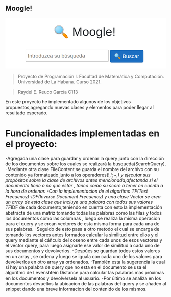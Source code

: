 ## Moogle!

![](moogle.png)

> Proyecto de Programación I. Facultad de Matemática y Computación. Universidad de La Habana. Curso 2021.

>Raydel E. Reuco García C113

En este proyecto he implementado algunos de los objetivos propuestos,agregando nuevas clases y elementos para poder llegar al resultado esperado. 

# Funcionalidades implementadas en el proyecto:

-Agregada una clase para guardar y ordenar la query junto con la dirección de los documentos sobre los cuales se realizará la busqueda(SearchQuery).
-Mediante otra clase FileContent se guarda el nombre del archivo con su contenido ya formateado junto a los operadores(!,^,~,*) y ejecutar sus propósitos sobre la clase de archivos antes mencionada,afectando si el documento tiene o no que estar , tanco como su score a tener en cuenta a la hora de ordenar.
-Con la implementacion de el algoritmo TF(Text Frecuency)-IDF(Inverse Document Frecuency) y una clase Vector se crea un array de esta clase que incluye una palabra con todos sus valores TF*IDF de cada documento,teniendo en cuenta con esto la implementación abstracta de una matriz tomando todas las palabras como las filas y todos los documentos como las columnas , luego se realiza la misma operacion para el query y se crean vectores de esta misma forma para cada una de sus palabras.
-Seguido de esto pasa a otro metodo el cual se encarga de tomando los vectores antes formados calcular la similitud entre ellos y el query mediante el cáñculo del coseno entre cada unos de esos vectores y el véctor query, para luego asignarle ese valor de similitud a cada uno de sus documentos y devolverlos.
-Despúes se guardan todos estos valores en un array , se ordena y luego se iguala con cada uno de los valores para devolverlos en otro array ya ordenados.
-También esta la sugerencia la cual si hay una palabra de query que no esta en el documento se usa el algoritmo de Levenshtein Distance para calcular las palabras mas próximas en los documentos y devolvérsela al usuario.
-Por último se analiza en los documentos devueltos la ubicacion de las palabras del query y se añaden al snippet dando una breve informacion del contenido de los mismos.
